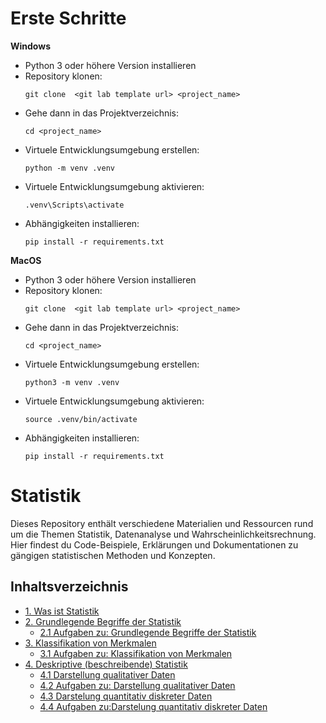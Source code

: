 # Erste Schritte

**Windows**

- Python 3 oder höhere Version installieren
- Repository klonen:
  ```
  git clone  <git lab template url> <project_name>
  ```
- Gehe dann in das Projektverzeichnis:
  ```
  cd <project_name>
  ```
- Virtuele Entwicklungsumgebung erstellen:
  ```
  python -m venv .venv
  ```
- Virtuele Entwicklungsumgebung aktivieren:
  ```
  .venv\Scripts\activate  
  ```
- Abhängigkeiten installieren:
  ```
  pip install -r requirements.txt
  ```

**MacOS**

- Python 3 oder höhere Version installieren
- Repository klonen:
  ```
  git clone  <git lab template url> <project_name>
  ```
- Gehe dann in das Projektverzeichnis:
  ```
  cd <project_name>
  ```
- Virtuele Entwicklungsumgebung erstellen:
  ```
  python3 -m venv .venv
  ```
- Virtuele Entwicklungsumgebung aktivieren:
  ```
  source .venv/bin/activate 
  ```
- Abhängigkeiten installieren:
  ```
  pip install -r requirements.txt
  ```

# Statistik

 Dieses Repository enthält verschiedene Materialien und Ressourcen rund um die Themen Statistik,
 Datenanalyse und Wahrscheinlichkeitsrechnung. Hier findest du Code-Beispiele,
 Erklärungen und Dokumentationen zu gängigen statistischen Methoden und Konzepten.

## Inhaltsverzeichnis

<ul>
    <li>
        <a href="lecture_notes/Was_ist_Statistik.ipynb">1. Was ist Statistik</a>
    </li>
    <li>
        <a href="lecture_notes/Grundlegende_Begriffe_der_Statistik.ipynb">2. Grundlegende Begriffe der Statistik</a>
        <ul>
            <li>
                <a href="lecture_notes/Aufgaben_Grundlegende_Begriffe_der_Statistik.ipynb">2.1 Aufgaben zu: Grundlegende Begriffe der Statistik</a>
            </li>
        </ul>
    </li>
    <li>
        <a href="lecture_notes/Klassifikation_von_Merkmalen.ipynb">3. Klassifikation von Merkmalen</a>
        <ul>
            <li>
                <a href="lecture_notes/Aufgaben_Klassifikation_von_Merkmalen.ipynb">3.1 Aufgaben zu: Klassifikation von Merkmalen</a>
            </li>
        </ul>
    </li>
    <li>
        <a href="lecture_notes/Deskriptive_(beschreibende)_Statistik.ipynb">4. Deskriptive (beschreibende) Statistik</a>
        <ul>
            <li>
                <a href="lecture_notes/Darstellung_qualitativer_Daten.ipynb">4.1 Darstellung qualitativer Daten </a>
            </li>
            <li>
                <a href="lecture_notes/Aufgaben_Darstellung_qualitativer_Daten.ipynb">4.2 Aufgaben zu: Darstellung qualitativer Daten </a>
            </li>
            <li>
                <a href="lecture_notes/Darstelung_quantitativ_diskreter_Daten.ipynb">4.3 Darstelung quantitativ diskreter Daten</a>
            </li>
            <li>
                <a href="lecture_notes/Aufgaben_Darstelung_quantitativ_diskreter_Daten.ipynb">4.4 Aufgaben zu:Darstelung quantitativ diskreter Daten</a>
            </li>
        </ul>
    </li>
</ul>
